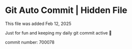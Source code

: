 # Git Auto Commit | Hidden File

This file was added Feb 12, 2025

Just for fun and keeping my daily git commit active 🤪

commit number: 700078
